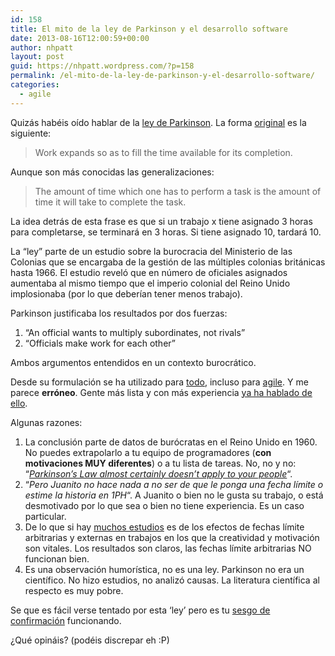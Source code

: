 ```yaml
---
id: 158
title: El mito de la ley de Parkinson y el desarrollo software
date: 2013-08-16T12:00:59+00:00
author: nhpatt
layout: post
guid: https://nhpatt.wordpress.com/?p=158
permalink: /el-mito-de-la-ley-de-parkinson-y-el-desarrollo-software/
categories:
  - agile
---
```

Quizás habéis oído hablar de la [ley de Parkinson](http://en.wikipedia.org/wiki/Parkinson's_law). La forma [original](http://www.heretical.com/miscella/parkinsl.html) es la siguiente:

> Work expands so as to fill the time available for its completion.

Aunque son más conocidas las generalizaciones:

> The amount of time which one has to perform a task is the amount of time it will take to complete the task.

La idea detrás de esta frase es que si un trabajo x tiene asignado 3 horas para completarse, se terminará en 3 horas. Si tiene asignado 10, tardará 10.

La &#8220;ley&#8221; parte de un estudio sobre la burocracia del Ministerio de las Colonias que se encargaba de la gestión de las múltiples colonias británicas hasta 1966. El estudio reveló que en número de oficiales asignados aumentaba al mismo tiempo que el imperio colonial del Reino Unido implosionaba (por lo que deberían tener menos trabajo).

Parkinson justificaba los resultados por dos fuerzas:

  1. &#8220;An official wants to multiply subordinates, not rivals&#8221;
  2. &#8220;Officials make work for each other&#8221;

Ambos argumentos entendidos en un contexto burocrático.

Desde su formulación se ha utilizado para [todo](https://www.google.es/search?q=productividad+parkinson&oq=productividad+parkinson&aqs=chrome.0.69i57j69i60j69i62.4743j0&sourceid=chrome&ie=UTF-8), incluso para [agile](https://www.google.es/search?q=Parkinson's+law+agile&safe=off). Y me parece **erróneo**. Gente más lista y con más experiencia [ya ha hablado de ello](http://javatroopers.com/Peopleware.html#Chapter_5).

Algunas razones:

  1. La conclusión parte de datos de burócratas en el Reino Unido en 1960. No puedes extrapolarlo a tu equipo de programadores (**con motivaciones MUY diferentes**) o a tu lista de tareas. No, no y no: &#8220;_[Parkinson&#8217;s Law almost certainly doesn&#8217;t apply to your people](http://books.google.es/books?id=TVQUAAAAQBAJ&pg=PT16&lpg=PT16&dq=Parkinson's+Law+almost+certainly+doesn't+apply+to+your+people&source=bl&ots=OYO6dFq8XT&sig=jgVlAyn5SZJ3rfwuJ_rddAegDnY&hl=en&sa=X&ei=aLsMUpCgObTy7AaNkYDoAQ&ved=0CDoQ6AEwAQ)_&#8220;.
  2. &#8220;_Pero Juanito no hace nada a no ser de que le ponga una fecha límite o estime la historia en 1PH_&#8220;. A Juanito o bien no le gusta su trabajo, o está desmotivado por lo que sea o bien no tiene experiencia. Es un caso particular.
  3. De lo que si hay [muchos estudios](http://scholar.google.es/scholar?hl=en&q=deadlines+motivation&btnG=&as_sdt=1%2C5&as_sdtp=) es de los efectos de fechas límite arbitrarias y externas en trabajos en los que la creatividad y motivación son vitales. Los resultados son claros, las fechas límite arbitrarias NO funcionan bien.
  4. Es una observación humorística, no es una ley. Parkinson no era un científico. No hizo estudios, no analizó causas. La literatura científica al respecto es muy pobre.

Se que es fácil verse tentado por esta &#8216;ley&#8217; pero es tu [sesgo de confirmación](http://youarenotsosmart.com/2010/06/23/confirmation-bias/) funcionando.

¿Qué opináis? (podéis discrepar eh :P)

